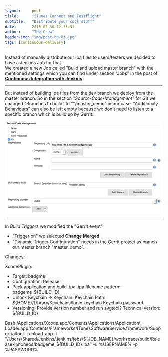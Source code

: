 ```yaml
---
layout:     post
title:      "iTunes Connect and Testflight"
subtitle:   "Distribute your cool stuff"
date:       2015-05-30 12:35:33
author:     "The Crew"
header-img: "img/post-bg-03.jpg"
tags: [continuous-delivery]
---
```


Instead of manually distribute our ipa files to users/testers we decided to have a Jenkins Job for that.<br>
We created a new Job called "Build and upload master branch" with the mentioned settings which you can find under section "Jobs" in the post of [**Continuous Integration with Jenkins**](http://ciforios.github.io/2015/04/21/Jenkins/).<br>
***
But instead of building ipa files from the dev branch we deploy from the master branch. So in the section *"Source-Code-Management"* for Git we changed "Branches to build" to "*/master_demo" in our case. "Additionaly Behaviours" can also be left empty because we don't need to listen to a specific branch which is build up by Gerrit.<br>

![image](/img/jenkins/jobITunesConnectSCM.png)
***
In *Build Triggers* we modified the "Gerrit event".

* "Trigger on" we selected **Change Merged**
* "Dynamic Trigger Configuration" needs in the Gerrit project as branch our master branch "master_demo".


Changes:

XcodePlugin:
- Target: badgme
- Configuration: Release!
- Pack application and build .ipa:	ipa filename pattern: badgeme_${BUILD_ID}
- Unlock Keychain -> Keychain: 
Keychain Path: ${HOME}/Library/Keychains/login.keychain
Keychain password
- Versioning: Provide version number and run avgtool? Technical version: ${BUILD_ID}

Bash
/Applications/Xcode.app/Contents/Applications/Application\ Loader.app/Contents/Frameworks/ITunesSoftwareService.framework/Support/altool --upload-app -f "/Users/Shared/Jenkins/.jenkins/jobs/${JOB_NAME}/workspace/build/Release-iphoneos/badgeme_${BUILD_ID}.ipa" -u %USERNAME% -p %PASSWORD%